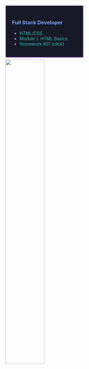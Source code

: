 <div
     style="
        box-sizing: border-box;
        padding: 20px;
        margin: 10px 0px 5px 5px;
        border: 2px solid #bf91f3;
        border-radius: 3px;
        background-color: #171926;
        height: auto;
        width: 50%;
      "
    >
      <h3 align="left" style="color: #70a5fd">Full Stack Developer</h3>
      <ul style="color: #bf91f3">
        <li><span style="color: #38bdae">HTML/CSS.</span></li>
        <li><span style="color: #38bdae">Module 1. HTML Basics.</span></li>
        <li>
          <a
            href="https://haberserhii.github.io/goit-home-work-01/ "
            style="color: #38bdae; text-decoration: none"
            >Homework #01 (click)</a
          >
        </li>
      </ul>
    </div>
    <img
      style="height: auto; width: 50%; margin: 0px 0px 20px 5px"
      src="https://github-readme-stats.vercel.app/api?username=HaberSerhii&custom_title=Haber&show_icons=true&theme=tokyonight&card_width=1000"
    />
